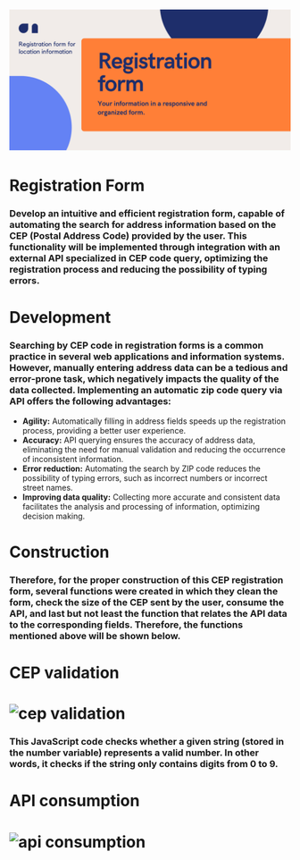 # ![registration form](imagens/registration%20form%20logo.png)

# Registration Form 

### Develop an intuitive and efficient registration form, capable of automating the search for address information based on the CEP (Postal Address Code) provided by the user. This functionality will be implemented through integration with an external API specialized in CEP code query, optimizing the registration process and reducing the possibility of typing errors.

# Development

### Searching by CEP code in registration forms is a common practice in several web applications and information systems. However, manually entering address data can be a tedious and error-prone task, which negatively impacts the quality of the data collected. Implementing an automatic zip code query via API offers the following advantages:

 - **Agility:** Automatically filling in address fields speeds up the registration process, providing a better user experience.
 - **Accuracy:** API querying ensures the accuracy of address data, eliminating the need for manual validation and reducing the occurrence of inconsistent information.
 - **Error reduction:** Automating the search by ZIP code reduces the possibility of typing errors, such as incorrect numbers or incorrect street names.
 - **Improving data quality:** Collecting more accurate and consistent data facilitates the analysis and processing of information, optimizing decision making.


# Construction

### Therefore, for the proper construction of this CEP registration form, several functions were created in which they clean the form, check the size of the CEP sent by the user, consume the API, and last but not least the function that relates the API data to the corresponding fields.  Therefore, the functions mentioned above will be shown below.

#  CEP validation

# ![cep validation](imagens)

### This JavaScript code checks whether a given string (stored in the number variable) represents a valid number. In other words, it checks if the string only contains digits from 0 to 9.

# API consumption

# ![api consumption](imagens/consumo%20de%20api.png)

